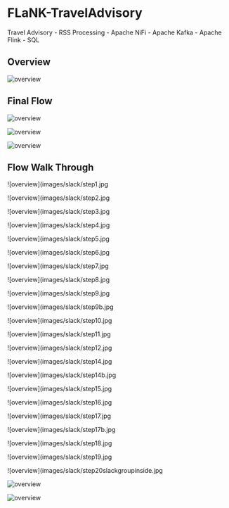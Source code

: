 # FLaNK-TravelAdvisory

Travel Advisory - RSS Processing - Apache NiFi - Apache Kafka - Apache Flink - SQL


## Overview


![overview](https://raw.githubusercontent.com/tspannhw/FLaNK-TravelAdvisory/main/images/travelcloud.png)

## Final Flow

![overview](images/cloudflow/nififlow1.jpg)

![overview](images/cloudflow/nififlow2.jpg)

![overview](images/cloudflow/nififlow3.jpg)

## Flow Walk Through

![overview](images/slack/step1.jpg

![overview](images/slack/step2.jpg

![overview](images/slack/step3.jpg

![overview](images/slack/step4.jpg

![overview](images/slack/step5.jpg

![overview](images/slack/step6.jpg

![overview](images/slack/step7.jpg

![overview](images/slack/step8.jpg

![overview](images/slack/step9.jpg

![overview](images/slack/step9b.jpg

![overview](images/slack/step10.jpg

![overview](images/slack/step11.jpg

![overview](images/slack/step12.jpg

![overview](images/slack/step14.jpg

![overview](images/slack/step14b.jpg

![overview](images/slack/step15.jpg

![overview](images/slack/step16.jpg

![overview](images/slack/step17.jpg

![overview](images/slack/step17b.jpg

![overview](images/slack/step18.jpg

![overview](images/slack/step19.jpg

![overview](images/slack/step20slackgroupinside.jpg

![overview](images/slack/step21.jpg)

![overview](images/slack/step22PutSlack.jpg)
